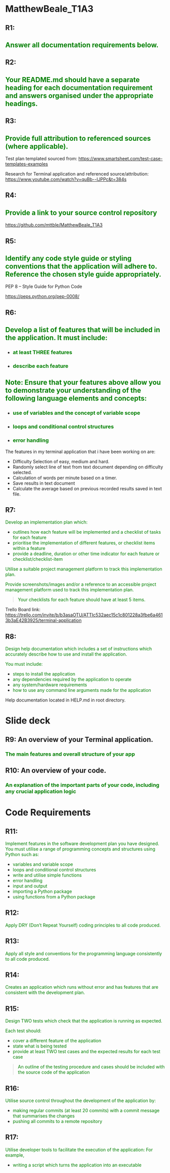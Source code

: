 # MatthewBeale_T1A3



## R1: 
## <span style="color:green">Answer all documentation requirements below.</span>

## R2: 
## <span style="color:green"> Your README.md should have a separate heading for each documentation requirement and answers organised under the appropriate headings.</span>

## R3:
##  <span style="color:green"> Provide full attribution to referenced sources (where applicable).</span>
Test plan templated sourced from: https://www.smartsheet.com/test-case-templates-examples

Research for Terminal application and referenced source/attribution: https://www.youtube.com/watch?v=quBb--IJPPc&t=384s

## R4:
## <span style="color:green">Provide a link to your source control repository</span>
https://github.com/mttble/MatthewBeale_T1A3

## R5:
## <span style="color:green"> Identify any code style guide or styling conventions that the application will adhere to. Reference the chosen style guide appropriately.</span>

PEP 8 – Style Guide for Python Code

https://peps.python.org/pep-0008/

## R6:
## <span style="color:green"> Develop a list of features that will be included in the application. It must include:
- ###  <span style="color:green">at least THREE features
- ###  <span style="color:green">describe each feature






##  <span style="color:green">Note: Ensure that your features above allow you to demonstrate your understanding of the following language elements and concepts:
- ###  <span style="color:green">use of variables and the concept of variable scope
- ###  <span style="color:green">loops and conditional control structures
- ###  <span style="color:green">error handling

The features in my terminal application that i have been working on are:
- Difficulty Selection of easy, medium and hard.
- Randomly select line of text from text document depending on difficulty selected.
- Calculation of words per minute based on a timer.
- Save results in text document 
- Calculate the average based on previous recorded results saved in text file.

## R7:
<span style="color:green"> Develop an implementation plan which:
- <span style="color:green"> outlines how each feature will be implemented and a checklist of tasks for each feature
- <span style="color:green">prioritise the implementation of different features, or checklist items within a feature
- <span style="color:green">provide a deadline, duration or other time indicator for each feature or checklist/checklist-item

<span style="color:green"> Utilise a suitable project management platform to track this implementation plan.

<span style="color:green"> Provide screenshots/images and/or a reference to an accessible project management platform used to track this implementation plan. 


> <span style="color:green"> Your checklists for each feature should have at least 5 items.

Trello Board link: https://trello.com/invite/b/b3asaOTU/ATTIc532aec15c1c801228a3fbe6a4613b3aE42B3925/terminal-application

## R8:
<span style="color:green"> Design help documentation which includes a set of instructions which accurately describe how to use and install the application.

<span style="color:green"> You must include:
- <span style="color:green"> steps to install the application
- <span style="color:green"> any dependencies required by the application to operate
- <span style="color:green"> any system/hardware requirements
- <span style="color:green"> how to use any command line arguments made for the application

Help documentation located in HELP.md in root directory.

# Slide deck

## R9:  An overview of your Terminal application.
### <span style="color:green"> The main features and overall structure of your app

## R10: An overview of your code.
### 	<span style="color:green"> An explanation of the important parts of your code, including any crucial application logic

# Code Requirements

## R11:
<span style="color:green"> Implement features in the software development plan you have designed. You must utilise a range of programming concepts and structures using Python such as:
- <span style="color:green">variables and variable scope
- <span style="color:green">loops and conditional control structures
- <span style="color:green">write and utilise simple functions
- <span style="color:green">error handling
- <span style="color:green">input and output
- <span style="color:green">importing a Python package
- <span style="color:green">using functions from a Python package

## R12:
<span style="color:green"> Apply DRY (Don’t Repeat Yourself) coding principles to all code produced.

## R13:
<span style="color:green">Apply all style and conventions for the programming language consistently to all code produced.

## R14:
<span style="color:green"> Creates an application which runs without error and has features that are consistent with the development plan.

## R15:
<span style="color:green">Design TWO tests which check that the application is running as expected.

<span style="color:green">Each test should:
- <span style="color:green">cover a different feature of the application
- <span style="color:green">state what is being tested
- <span style="color:green">provide at least TWO test cases and the expected results for each test case

> <span style="color:green">An outline of the testing procedure and cases should be included with the source code of the application

## R16:
<span style="color:green">Utilise source control throughout the development of the application by:
- <span style="color:green">making regular commits (at least 20 commits) with a commit message that summarises the changes
- <span style="color:green">pushing all commits to a remote repository

## R17:
<span style="color:green">Utilise developer tools to facilitate the execution of the application:
For example,
- <span style="color:green">writing a script which turns the application into an executable